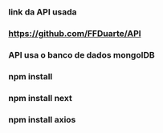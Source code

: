 ### link da API usada

### https://github.com/FFDuarte/API

### API usa o banco de dados mongolDB


### npm install
### npm install next
### npm install axios
